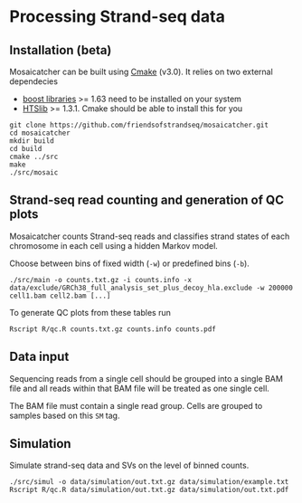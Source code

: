 # Processing Strand-seq data

## Installation (beta)

Mosaicatcher can be built using [Cmake](https://cmake.org/) (v3.0). It relies on two external dependecies

 * [boost libraries](http://www.boost.org/) >= 1.63 need to be installed on your system
 * [HTSlib](https://github.com/samtools/htslib) >= 1.3.1. Cmake should be able to install this for you

```
git clone https://github.com/friendsofstrandseq/mosaicatcher.git
cd mosaicatcher
mkdir build
cd build
cmake ../src
make
./src/mosaic
```

## Strand-seq read counting and generation of QC plots

Mosaicatcher counts Strand-seq reads and classifies strand states of each chromosome in each cell
using a hidden Markov model.

Choose between bins of fixed width (`-w`) or predefined bins (`-b`).

```
./src/main -o counts.txt.gz -i counts.info -x data/exclude/GRCh38_full_analysis_set_plus_decoy_hla.exclude -w 200000 cell1.bam cell2.bam [...]
```

To generate QC plots from these tables run

```
Rscript R/qc.R counts.txt.gz counts.info counts.pdf
```

## Data input

Sequencing reads from a single cell should be grouped into a single BAM file and all reads within that BAM file will be treated as one single cell.

The BAM file must contain a single read group. Cells are grouped to samples based on this `SM` tag.


## Simulation

Simulate strand-seq data and SVs on the level of binned counts.

```
./src/simul -o data/simulation/out.txt.gz data/simulation/example.txt
Rscript R/qc.R data/simulation/out.txt.gz data/simulation/out.txt.pdf
```


